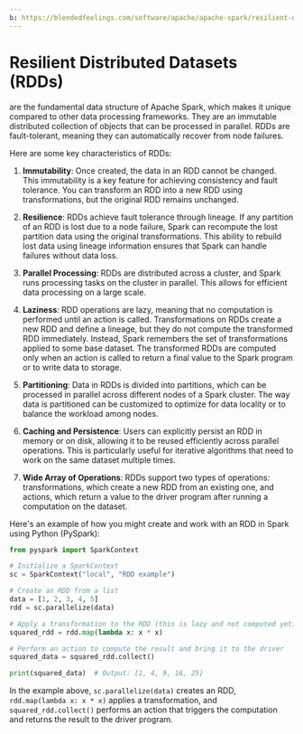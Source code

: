 ```yaml
---
b: https://blendedfeelings.com/software/apache/apache-spark/resilient-distributed-datasets.md
---
```


# Resilient Distributed Datasets (RDDs) 
are the fundamental data structure of Apache Spark, which makes it unique compared to other data processing frameworks. They are an immutable distributed collection of objects that can be processed in parallel. RDDs are fault-tolerant, meaning they can automatically recover from node failures.

Here are some key characteristics of RDDs:

1. **Immutability**: Once created, the data in an RDD cannot be changed. This immutability is a key feature for achieving consistency and fault tolerance. You can transform an RDD into a new RDD using transformations, but the original RDD remains unchanged.

2. **Resilience**: RDDs achieve fault tolerance through lineage. If any partition of an RDD is lost due to a node failure, Spark can recompute the lost partition data using the original transformations. This ability to rebuild lost data using lineage information ensures that Spark can handle failures without data loss.

3. **Parallel Processing**: RDDs are distributed across a cluster, and Spark runs processing tasks on the cluster in parallel. This allows for efficient data processing on a large scale.

4. **Laziness**: RDD operations are lazy, meaning that no computation is performed until an action is called. Transformations on RDDs create a new RDD and define a lineage, but they do not compute the transformed RDD immediately. Instead, Spark remembers the set of transformations applied to some base dataset. The transformed RDDs are computed only when an action is called to return a final value to the Spark program or to write data to storage.

5. **Partitioning**: Data in RDDs is divided into partitions, which can be processed in parallel across different nodes of a Spark cluster. The way data is partitioned can be customized to optimize for data locality or to balance the workload among nodes.

6. **Caching and Persistence**: Users can explicitly persist an RDD in memory or on disk, allowing it to be reused efficiently across parallel operations. This is particularly useful for iterative algorithms that need to work on the same dataset multiple times.

7. **Wide Array of Operations**: RDDs support two types of operations: transformations, which create a new RDD from an existing one, and actions, which return a value to the driver program after running a computation on the dataset.

Here's an example of how you might create and work with an RDD in Spark using Python (PySpark):

```python
from pyspark import SparkContext

# Initialize a SparkContext
sc = SparkContext("local", "RDD example")

# Create an RDD from a list
data = [1, 2, 3, 4, 5]
rdd = sc.parallelize(data)

# Apply a transformation to the RDD (this is lazy and not computed yet)
squared_rdd = rdd.map(lambda x: x * x)

# Perform an action to compute the result and bring it to the driver
squared_data = squared_rdd.collect()

print(squared_data)  # Output: [1, 4, 9, 16, 25]
```

In the example above, `sc.parallelize(data)` creates an RDD, `rdd.map(lambda x: x * x)` applies a transformation, and `squared_rdd.collect()` performs an action that triggers the computation and returns the result to the driver program.